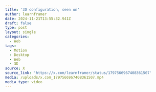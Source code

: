 ```yaml
---
title: '3D configuration, seen on'
author: learnframer
date: 2024-11-21T13:55:32.941Z
draft: false
type: post
layout: single
categories:
  - Web
tags:
  - Motion
  - Desktop
  - Web
  - 3D
source: X
source_link: 'https://x.com/learnframer/status/1797566967408361507'
media: /uploads/x.com_1797566967408361507.mp4
media_type: video
---
```


